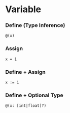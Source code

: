 # Variable

### Define (Type Inference)

```
@(x)
```

### Assign

```
x = 1
```

### Define + Assign

```
x := 1
```

### Define + Optional Type

```
@(x: [int|float]?)
```
